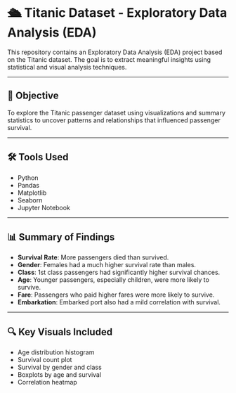 # 🛳️ Titanic Dataset - Exploratory Data Analysis (EDA)

This repository contains an Exploratory Data Analysis (EDA) project based on the Titanic dataset. The goal is to extract meaningful insights using statistical and visual analysis techniques.

---

## 📌 Objective

To explore the Titanic passenger dataset using visualizations and summary statistics to uncover patterns and relationships that influenced passenger survival.

---

## 🛠 Tools Used

- Python
- Pandas
- Matplotlib
- Seaborn
- Jupyter Notebook


---

## 📊 Summary of Findings

- **Survival Rate**: More passengers died than survived.
- **Gender**: Females had a much higher survival rate than males.
- **Class**: 1st class passengers had significantly higher survival chances.
- **Age**: Younger passengers, especially children, were more likely to survive.
- **Fare**: Passengers who paid higher fares were more likely to survive.
- **Embarkation**: Embarked port also had a mild correlation with survival.

---

## 🔍 Key Visuals Included

- Age distribution histogram
- Survival count plot
- Survival by gender and class
- Boxplots by age and survival
- Correlation heatmap


